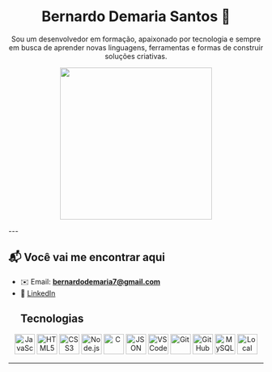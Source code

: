 <h1 align="center">Bernardo Demaria Santos 🧠</h1>
<p align="center">Sou um desenvolvedor em formação, apaixonado por tecnologia e sempre em busca de aprender novas linguagens, ferramentas e formas de construir soluções criativas.</p>
<p align="center">
  <img src="https://media0.giphy.com/media/v1.Y2lkPTc5MGI3NjExN3dmeXNmdmM2aDd4cjIxZ2IyNGMycGVmODh0dmlqZTEycjJ5dXR6dyZlcD12MV9pbnRlcm5hbF9naWZfYnlfaWQmY3Q9Zw/qgQUggAC3Pfv687qPC/giphy.gif" width="300"/>
</p>
---

## 📬 Você vai me encontrar aqui
- ✉️ Email: **bernardodemaria7@gmail.com**  
- 💼 [LinkedIn](linkedin.com/in/bernardo-demaria-767648347/)
  ## Tecnologias

<div align="center">
  <img src="https://cdn.jsdelivr.net/gh/devicons/devicon/icons/javascript/javascript-original.svg" width="40" title="JavaScript"/>
  <img src="https://cdn.jsdelivr.net/gh/devicons/devicon/icons/html5/html5-original.svg" width="40" title="HTML5"/>
  <img src="https://cdn.jsdelivr.net/gh/devicons/devicon/icons/css3/css3-original.svg" width="40" title="CSS3"/>
  <img src="https://cdn.jsdelivr.net/gh/devicons/devicon/icons/nodejs/nodejs-original.svg" width="40" title="Node.js"/>
  <img src="https://cdn.jsdelivr.net/gh/devicons/devicon/icons/c/c-original.svg" width="40" title="C"/>
  <img src="https://www.vectorlogo.zone/logos/json/json-icon.svg" width="40" title="JSON"/>
  <img src="https://cdn.jsdelivr.net/gh/devicons/devicon/icons/vscode/vscode-original.svg" width="40" title="VS Code"/>
  <img src="https://cdn.jsdelivr.net/gh/devicons/devicon/icons/git/git-original.svg" width="40" title="Git"/>
  <img src="https://cdn.jsdelivr.net/gh/devicons/devicon/icons/github/github-original.svg" width="40" title="GitHub"/>
  <img src="https://cdn.jsdelivr.net/gh/devicons/devicon/icons/mysql/mysql-original.svg" width="40" title="MySQL"/>
  <img src="https://cdn.jsdelivr.net/gh/devicons/devicon/icons/chrome/chrome-original.svg" width="40" title="Local Storage (via Browser)"/>
</div>

---
